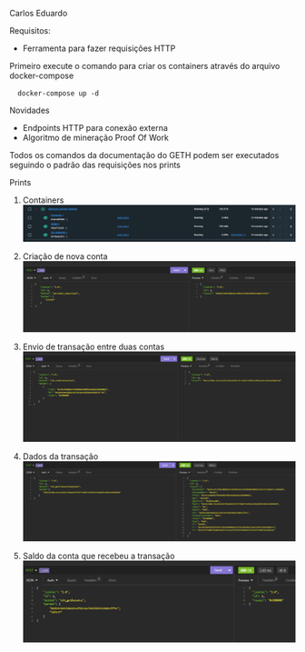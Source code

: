 Carlos Eduardo

Requisitos:
- Ferramenta para fazer requisições HTTP



Primeiro execute o comando para criar os containers através do arquivo docker-compose

      docker-compose up -d


Novidades
- Endpoints HTTP para conexão externa
- Algoritmo de mineração Proof Of Work

Todos os comandos da documentação do GETH podem ser executados seguindo o padrão das requisições nos prints


Prints
1. Containers
   ![Alt text](containers.png)

2. Criação de nova conta
   ![Alt text](nova-conta.png)

3. Envio de transação entre duas contas
   ![Alt text](transacao.png)

4. Dados da transação
   ![Alt text](dados-transacao.png)

5. Saldo da conta que recebeu a transação
   ![Alt text](saldo.png)